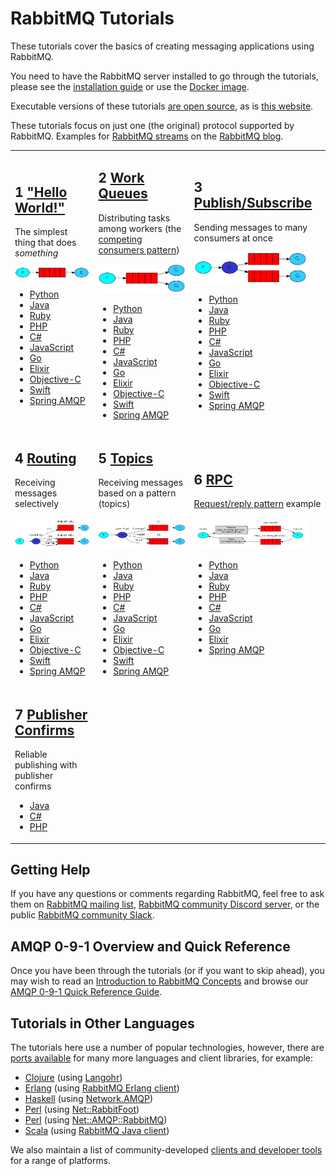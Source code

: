<!--
Copyright (c) 2007-2023 VMware, Inc. or its affiliates.

All rights reserved. This program and the accompanying materials
are made available under the terms of the under the Apache License,
Version 2.0 (the "License”); you may not use this file except in compliance
with the License. You may obtain a copy of the License at

https://www.apache.org/licenses/LICENSE-2.0

Unless required by applicable law or agreed to in writing, software
distributed under the License is distributed on an "AS IS" BASIS,
WITHOUT WARRANTIES OR CONDITIONS OF ANY KIND, either express or implied.
See the License for the specific language governing permissions and
limitations under the License.
-->

# RabbitMQ Tutorials

These tutorials cover the basics of creating messaging
applications using RabbitMQ.

You need to have the RabbitMQ server installed to go through
the tutorials, please see the [installation guide](download.html) or
use the [Docker image](https://registry.hub.docker.com/_/rabbitmq/).

Executable versions of these tutorials [are open source](https://github.com/rabbitmq/rabbitmq-tutorials),
as is [this website](https://github.com/rabbitmq/rabbitmq-website).

These tutorials focus on just one (the original) protocol supported by RabbitMQ.
Examples for [RabbitMQ streams](streams.html) on the [RabbitMQ blog](https://blog.rabbitmq.com/categories/streams/).

<table id="tutorials">
  <tr>
  <td id="tutorial-one">
    <h2><span class="tute-num">1</span> <a href="./tutorials/tutorial-one-python.html">"Hello World!"</a></h2>
    <p>
      The simplest thing that does <em>something</em>
    </p>
    <p><img src="./img/tutorials/python-one.png" width="180" alt="Producer -> Queue -> Consuming: send and receive messages from a named queue."/></p>
    <ul>
      <li><a href="./tutorials/tutorial-one-python.html">Python</a></li>
      <li><a href="./tutorials/tutorial-one-java.html">Java</a></li>
      <li><a href="./tutorials/tutorial-one-ruby.html">Ruby</a></li>
      <li><a href="./tutorials/tutorial-one-php.html">PHP</a></li>
      <li><a href="./tutorials/tutorial-one-dotnet.html">C#</a></li>
      <li><a href="./tutorials/tutorial-one-javascript.html">JavaScript</a></li>
      <li><a href="./tutorials/tutorial-one-go.html">Go</a></li>
      <li><a href="./tutorials/tutorial-one-elixir.html">Elixir</a></li>
      <li><a href="./tutorials/tutorial-one-objectivec.html">Objective-C</a></li>
      <li><a href="./tutorials/tutorial-one-swift.html">Swift</a></li>
      <li><a href="./tutorials/tutorial-one-spring-amqp.html">Spring AMQP</a></li>
    </ul>
  </td>

  <td id="tutorial-two">
    <h2><span class="tute-num">2</span> <a href="./tutorials/tutorial-two-python.html">Work Queues</a></h2>
    <p>
      Distributing tasks among workers (the <a href="http://www.enterpriseintegrationpatterns.com/patterns/messaging/CompetingConsumers.html">competing consumers pattern</a>)
    </p>
    <p><img src="./img/tutorials/python-two.png" width="180" alt="Producer -> Queue -> Consuming: Work Queue used to distribute time-consuming tasks among multiple workers."/></p>
    <ul>
        <li><a href="./tutorials/tutorial-two-python.html">Python</a></li>
        <li><a href="./tutorials/tutorial-two-java.html">Java</a></li>
        <li><a href="./tutorials/tutorial-two-ruby.html">Ruby</a></li>
        <li><a href="./tutorials/tutorial-two-php.html">PHP</a></li>
        <li><a href="./tutorials/tutorial-two-dotnet.html">C#</a></li>
        <li><a href="./tutorials/tutorial-two-javascript.html">JavaScript</a></li>
        <li><a href="./tutorials/tutorial-two-go.html">Go</a></li>
        <li><a href="./tutorials/tutorial-two-elixir.html">Elixir</a></li>
        <li><a href="./tutorials/tutorial-two-objectivec.html">Objective-C</a></li>
        <li><a href="./tutorials/tutorial-two-swift.html">Swift</a></li>
        <li><a href="./tutorials/tutorial-two-spring-amqp.html">Spring AMQP</a></li>
    </ul>
  </td>

  <td id="tutorial-three">
    <h2><span class="tute-num">3</span> <a href="./tutorials/tutorial-three-python.html">Publish/Subscribe</a></h2>
    <p>
      Sending messages to many consumers at once
    </p>
    <p><img src="./img/tutorials/python-three.png" height="50" width="180" alt="Producer -> Queue -> Consuming: deliver a message to multiple consumers. This pattern is known as publish/subscribe"/></p>
    <ul>
      <li><a href="./tutorials/tutorial-three-python.html">Python</a></li>
      <li><a href="./tutorials/tutorial-three-java.html">Java</a></li>
      <li><a href="./tutorials/tutorial-three-ruby.html">Ruby</a></li>
      <li><a href="./tutorials/tutorial-three-php.html">PHP</a></li>
      <li><a href="./tutorials/tutorial-three-dotnet.html">C#</a></li>
      <li><a href="./tutorials/tutorial-three-javascript.html">JavaScript</a></li>
      <li><a href="./tutorials/tutorial-three-go.html">Go</a></li>
      <li><a href="./tutorials/tutorial-three-elixir.html">Elixir</a></li>
      <li><a href="./tutorials/tutorial-three-objectivec.html">Objective-C</a></li>
      <li><a href="./tutorials/tutorial-three-swift.html">Swift</a></li>
      <li><a href="./tutorials/tutorial-three-spring-amqp.html">Spring AMQP</a></li>
    </ul>
  </td>
  </tr>

  <tr>
  <td id="tutorial-four">
    <h2><span class="tute-num">4</span> <a href="./tutorials/tutorial-four-python.html">Routing</a></h2>
    <p>
      Receiving messages selectively
    </p>
    <p><img src="./img/tutorials/python-four.png" height="50" width="180" alt="Producer -> Queue -> Consuming: subscribe to a subset of the messages only." /></p>
    <ul>
      <li><a href="./tutorials/tutorial-four-python.html">Python</a></li>
      <li><a href="./tutorials/tutorial-four-java.html">Java</a></li>
      <li><a href="./tutorials/tutorial-four-ruby.html">Ruby</a></li>
      <li><a href="./tutorials/tutorial-four-php.html">PHP</a></li>
      <li><a href="./tutorials/tutorial-four-dotnet.html">C#</a></li>
      <li><a href="./tutorials/tutorial-four-javascript.html">JavaScript</a></li>
      <li><a href="./tutorials/tutorial-four-go.html">Go</a></li>
      <li><a href="./tutorials/tutorial-four-elixir.html">Elixir</a></li>
      <li><a href="./tutorials/tutorial-four-objectivec.html">Objective-C</a></li>
      <li><a href="./tutorials/tutorial-four-swift.html">Swift</a></li>
      <li><a href="./tutorials/tutorial-four-spring-amqp.html">Spring AMQP</a></li>
    </ul>
  </td>

  <td id="tutorial-five">
    <h2><span class="tute-num">5</span> <a href="./tutorials/tutorial-five-python.html">Topics</a></h2>
    <p>
      Receiving messages based on a pattern (topics)
    </p>
    <p><img src="./img/tutorials/python-five.png" height="50" width="180" alt="Producer -> Queue -> Consuming: receiving messages based on a pattern (topics)."/></p>
    <ul>
      <li><a href="./tutorials/tutorial-five-python.html">Python</a></li>
      <li><a href="./tutorials/tutorial-five-java.html">Java</a></li>
      <li><a href="./tutorials/tutorial-five-ruby.html">Ruby</a></li>
      <li><a href="./tutorials/tutorial-five-php.html">PHP</a></li>
      <li><a href="./tutorials/tutorial-five-dotnet.html">C#</a></li>
      <li><a href="./tutorials/tutorial-five-javascript.html">JavaScript</a></li>
      <li><a href="./tutorials/tutorial-five-go.html">Go</a></li>
      <li><a href="./tutorials/tutorial-five-elixir.html">Elixir</a></li>
      <li><a href="./tutorials/tutorial-five-objectivec.html">Objective-C</a></li>
      <li><a href="./tutorials/tutorial-five-swift.html">Swift</a></li>
      <li><a href="./tutorials/tutorial-five-spring-amqp.html">Spring AMQP</a></li>
    </ul>
  </td>

  <td id="tutorial-six">
    <h2><span class="tute-num">6</span> <a href="./tutorials/tutorial-six-python.html">RPC</a></h2>
    <p>
      <a href="http://www.enterpriseintegrationpatterns.com/patterns/messaging/RequestReply.html">Request/reply pattern</a> example
    </p>
    <p><img src="./img/tutorials/python-six.png" height="50" width="180" alt="Producer -> Queue -> Consuming: RPC (Remote Procedure Call), the request/reply pattern."/></p>
    <ul>
      <li><a href="./tutorials/tutorial-six-python.html">Python</a></li>
      <li><a href="./tutorials/tutorial-six-java.html">Java</a></li>
      <li><a href="./tutorials/tutorial-six-ruby.html">Ruby</a></li>
      <li><a href="./tutorials/tutorial-six-php.html">PHP</a></li>
      <li><a href="./tutorials/tutorial-six-dotnet.html">C#</a></li>
      <li><a href="./tutorials/tutorial-six-javascript.html">JavaScript</a></li>
      <li><a href="./tutorials/tutorial-six-go.html">Go</a></li>
      <li><a href="./tutorials/tutorial-six-elixir.html">Elixir</a></li>
      <li><a href="./tutorials/tutorial-six-spring-amqp.html">Spring AMQP</a></li>
    </ul>
  </td>
  </tr>
  <tr>
  <td id="tutorial-seven">
    <h2><span class="tute-num">7</span> <a href="./tutorials/tutorial-seven-java.html">Publisher Confirms</a></h2>
    <p>
      Reliable publishing with publisher confirms
    </p>
    <ul>
      <li><a href="./tutorials/tutorial-seven-java.html">Java</a></li>
      <li><a href="./tutorials/tutorial-seven-dotnet.html">C#</a></li>
      <li><a href="./tutorials/tutorial-seven-php.html">PHP</a></li>
    </ul>
  </td>
  <td class="tutorial-empty"></td>
  <td class="tutorial-empty"></td>
  </tr>
</table>


## Getting Help

If you have any questions or comments regarding RabbitMQ, feel free to
ask them on [RabbitMQ mailing list](https://groups.google.com/forum/#!forum/rabbitmq-users),
[RabbitMQ community Discord server](https://rabbitmq.com/discord/), or the public [RabbitMQ community Slack](https://rabbitmq.com/slack/).


## AMQP 0-9-1 Overview and Quick Reference

Once you have been through the tutorials (or if you want to
skip ahead), you may wish to read an
[Introduction to RabbitMQ Concepts](./tutorials/amqp-concepts.html)
and browse our
[AMQP 0-9-1 Quick Reference Guide](amqp-0-9-1-quickref.html).


## Tutorials in Other Languages

The tutorials here use a number of popular technologies,
however, there are [ports available](https://github.com/rabbitmq/rabbitmq-tutorials) for
many more languages and client libraries, for example:

 * [Clojure](https://github.com/rabbitmq/rabbitmq-tutorials/tree/main/clojure) (using [Langohr](http://clojurerabbitmq.info))
 * [Erlang](https://github.com/rabbitmq/rabbitmq-tutorials/tree/main/erlang) (using [RabbitMQ Erlang client](https://github.com/rabbitmq/rabbitmq-erlang-client))
 * [Haskell](https://github.com/rabbitmq/rabbitmq-tutorials/tree/main/haskell) (using [Network.AMQP](http://hackage.haskell.org/package/amqp))
 * [Perl](https://github.com/rabbitmq/rabbitmq-tutorials/tree/main/perl) (using [Net::RabbitFoot](https://github.com/cooldaemon/RabbitFoot))
 * [Perl](https://github.com/oylenshpeegul/RabbitMQ-Tutorial-Perl) (using [Net::AMQP::RabbitMQ](http://p3rl.org/Net::AMQP::RabbitMQ))
 * [Scala](https://github.com/rabbitmq/rabbitmq-tutorials/tree/main/scala) (using [RabbitMQ Java client](https://www.rabbitmq.com/api-guide.html))

We also maintain a list of community-developed [clients and developer tools](./devtools.html)
for a range of platforms.
